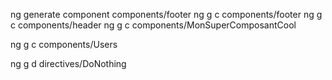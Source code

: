 ng generate component components/footer
ng g c components/footer
ng g c components/header
ng g c components/MonSuperComposantCool

ng g c components/Users

ng g d directives/DoNothing
